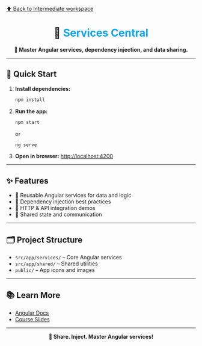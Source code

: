 [⬆️ Back to Intermediate workspace](../README.md)

<h1 align="center">🔗 <span style="color:#0EA5E9">Services Central</span></h1>

<p align="center">
  <b>🔗 Master Angular services, dependency injection, and data sharing.</b>
</p>

---

## 🚀 Quick Start

1. **Install dependencies:**
   ```sh
   npm install
   ```
2. **Run the app:**
   ```sh
   npm start
   ```
   or
   ```sh
   ng serve
   ```
3. **Open in browser:**
   [http://localhost:4200](http://localhost:4200)

---

## ✨ Features

- 🔗 Reusable Angular services for data and logic
- 🔄 Dependency injection best practices
- 📡 HTTP & API integration demos
- 🧩 Shared state and communication

---

## 🗂️ Project Structure

- `src/app/services/` – Core Angular services
- `src/app/shared/` – Shared utilities
- `public/` – App icons and images

---

## 📚 Learn More

- [Angular Docs](https://angular.io/)
- [Course Slides](../../other-resources/angular-course-slides.pdf)

---

<p align="center">
  <b>🔗 Share. Inject. Master Angular services!</b>
</p>
